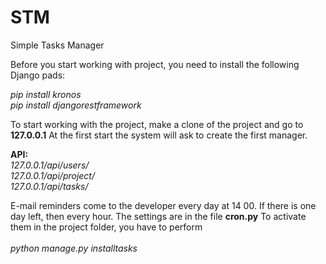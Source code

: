 # STM
Simple Tasks Manager

<p>Before you start working with project, you need to install the following Django pads:</p>

<i>pip install kronos</i><br>
<i>pip install djangorestframework</i>

To start working with the project, make a clone of the project and go to <b>127.0.0.1</b>
At the first start the system will ask to create the first manager.

<b>API:</b><br> 
<i>127.0.0.1/api/users/</i><br>
<i>127.0.0.1/api/project/</i><br>
<i>127.0.0.1/api/tasks/</i><br>

E-mail reminders come to the developer every day at 14 00. If there is one day left, then every hour. The settings are in the file <b>cron.py</b>
To activate them in the project folder, you have to perform <br><br>
<i>python manage.py installtasks</i><br>
